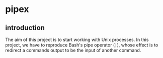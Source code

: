 # pipex

## introduction

The aim of this project is to start working with Unix processes.
In this project, we have to reproduce Bash's pipe operator (`|`), whose effect is to redirect a commands output to be the input of another command.
